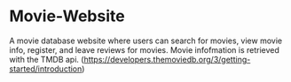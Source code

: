 # Movie-Website
A movie database website where users can search for movies, view movie info, register, and leave reviews for movies.
Movie infofmation is retrieved with the TMDB api. (https://developers.themoviedb.org/3/getting-started/introduction)
